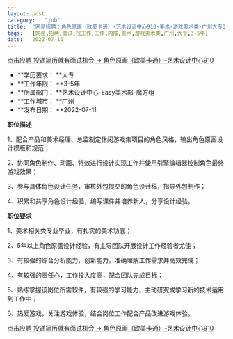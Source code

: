 ```yaml
---
layout:	post
category:	"job"
title:	"网易招聘：角色原画（欧美卡通）-艺术设计中心910-美术-游戏美术类-广州大专3-5年"
tags:	[网易,招聘,面试,找工作,工作,内推,美术,游戏美术类,广州,大专,3-5年]
date:	2022-07-11
---
```


[点击应聘 投递简历就有面试机会 ->  角色原画（欧美卡通）-艺术设计中心910](http://mobile.bole.netease.com/bole/boleDetail?id=32333&employeeId=346f03c3cda5f04c&key=all)



- **学历要求： **大专
- **工作年限： **3-5年
- **所属部门： **艺术设计中心-Easy美术部-魔方组
- **工作城市： **广州
- **发布日期： **2022-07-11



**职位描述**

1、配合产品和美术经理、总监制定休闲游戏集项目的角色风格，输出角色原画设计模版和规范；

2、协同角色制作、动画、特效进行设计实现工作并使用引擎编辑器控制角色最终游戏效果；

3、参与具体角色设计任务，审核外包提交的角色设计稿，指导外包制作；

4、积累和共享角色设计经验，编写课件并培养新人，分享设计经验。



**职位要求**

1、美术相关类专业毕业，有扎实的美术功底；

2、5年以上角色原画设计经验，有主导团队开展设计工作经验者尤佳；

3、有较强的综合分析能力，创新能力，准确理解工作需求并高效完成；

4、有较强的责任心，工作投入度高，配合团队完成目标；

5、熟练掌握该岗位所需软件，有较强的学习能力，主动研究或学习新的技术运用到工作中；

6、热爱游戏，关注游戏体验，结合岗位工作配合产品改进游戏体验。



[点击应聘 投递简历就有面试机会 ->  角色原画（欧美卡通）-艺术设计中心910](http://mobile.bole.netease.com/bole/boleDetail?id=32333&employeeId=346f03c3cda5f04c&key=all)